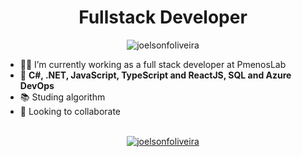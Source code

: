 <h1 align="center">Fullstack Developer</h1>

<p align="center"> <img src="https://komarev.com/ghpvc/?username=joelsonfoliveira" alt="joelsonfoliveira" /> </p>

- 👨‍💻 I’m currently working as a full stack developer at PmenosLab
- 👔 **C#, .NET, JavaScript, TypeScript and ReactJS, SQL and Azure DevOps**
- 📚 Studing algorithm
- 🤝 Looking to collaborate

<br/>

<div align="center">
  <a href="https://www.linkedin.com/in/joelsonfoliveira/" target="_blank">
    <img align="center" src="https://img.shields.io/badge/linkedin-%230077B5.svg?&style=for-the-badge&logo=linkedin&logoColor=white" alt="joelsonfoliveira"/>
  </a>
</div>

<br/>




